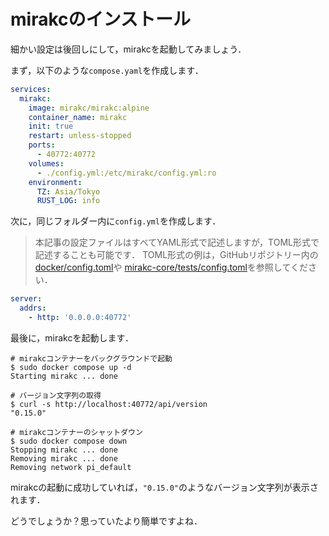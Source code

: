 # mirakcのインストール

細かい設定は後回しにして，mirakcを起動してみましょう．

まず，以下のような`compose.yaml`を作成します．

```yaml
services:
  mirakc:
    image: mirakc/mirakc:alpine
    container_name: mirakc
    init: true
    restart: unless-stopped
    ports:
      - 40772:40772
    volumes:
      - ./config.yml:/etc/mirakc/config.yml:ro
    environment:
      TZ: Asia/Tokyo
      RUST_LOG: info
```

次に，同じフォルダー内に`config.yml`を作成します．

> 本記事の設定ファイルはすべてYAML形式で記述しますが，TOML形式で記述することも可能です．
> TOML形式の例は，GitHubリポジトリー内の[docker/config.toml](https://github.com/mirakc/mirakc/blob/main/docker/config.toml)や
> [mirakc-core/tests/config.toml](https://github.com/mirakc/mirakc/blob/main/mirakc-core/tests/config.toml)を参照してください．

```yaml
server:
  addrs:
    - http: '0.0.0.0:40772'
```

最後に，mirakcを起動します．

```console
# mirakcコンテナーをバックグラウンドで起動
$ sudo docker compose up -d
Starting mirakc ... done

# バージョン文字列の取得
$ curl -s http://localhost:40772/api/version
"0.15.0"

# mirakcコンテナーのシャットダウン
$ sudo docker compose down
Stopping mirakc ... done
Removing mirakc ... done
Removing network pi_default
```

mirakcの起動に成功していれば，`"0.15.0"`のようなバージョン文字列が表示されます．

どうでしょうか？思っていたより簡単ですよね．
